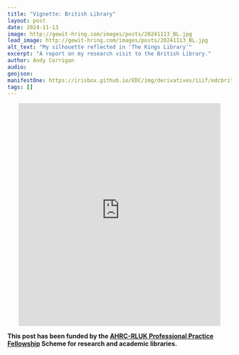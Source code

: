 ```yaml
---
title: "Vignette: British Library"
layout: post
date: 2024-11-13
image: http://gewit-hring.com/images/posts/20241113_BL.jpg
lead_image: http://gewit-hring.com/images/posts/20241113_BL.jpg
alt_text: "My silhouette reflected in 'The Kings Library'"
excerpt: "A report on my research visit to the British Library."
author: Andy Corrigan
audio:
geojson: 
manifestOne: https://irisbox.github.io/EDC/img/derivatives/iiif/edcbritishlibrary/manifest.json
tags: []
---
```


<p align="center"><iframe src="https://fitzmuseum.cam.ac.uk/uv.html#?manifest={{ page.manifestOne }}&c=0&m=0&cv=0&config=&locales=en-GB:English (GB),cy-GB:Cymraeg,fr-FR:Français (FR),pl-PL:Polski,sv-SE:Svenska&r=0" width="90%" height="500" allowfullscreen frameborder="0"></iframe></p>

**This post has been funded by the [AHRC-RLUK Professional Practice Fellowship](https://www.rluk.ac.uk/ppfs-fellows-2/) Scheme for research and academic libraries.**  
